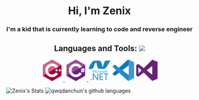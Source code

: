 <h1 align="center">Hi, I'm Zenix</h1>
<h3 align="center">I'm a kid that is currently learning to code and reverse engineer</h3>


<h2 align="center"> Languages and Tools: <img src = "https://media2.giphy.com/media/QssGEmpkyEOhBCb7e1/giphy.gif?cid=ecf05e47a0n3gi1bfqntqmob8g9aid1oyj2wr3ds3mg700bl&rid=giphy.gif" width = 25px></h2>
<p align="center"> <a href="https://www.w3schools.com/cpp/" target="_blank"> <img src="https://raw.githubusercontent.com/devicons/devicon/master/icons/cplusplus/cplusplus-original.svg" alt="cplusplus" width="60" height="60"/> </a> <a href="https://www.w3schools.com/cs/" target="_blank"> <img src="https://raw.githubusercontent.com/devicons/devicon/master/icons/csharp/csharp-original.svg" alt="csharp" width="60" height="60"/> </a>
<img src="https://raw.githubusercontent.com/devicons/devicon/9f4f5cdb393299a81125eb5127929ea7bfe42889/icons/dot-net/dot-net-plain-wordmark.svg" alt="Dot Net" width="60" height="60"/> 
 <img src="https://raw.githubusercontent.com/devicons/devicon/master/icons/vscode/vscode-original.svg" alt="Visual Studio Code" width="60" height="60"/> 
</a>  <img src="https://raw.githubusercontent.com/devicons/devicon/9f4f5cdb393299a81125eb5127929ea7bfe42889/icons/visualstudio/visualstudio-plain.svg" alt="Visual Studio 2019/2022" width="60" height="60"/> </a> </p>

![Zenix's Stats](https://github-readme-stats.vercel.app/api?username=Zenixas&count_private=true&hide=issues&show_icons=true&theme=radical) ![qwqdanchun's github languages](https://github-readme-stats.vercel.app/api/top-langs/?username=Zenixas&theme=radical)


